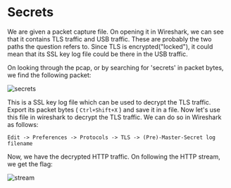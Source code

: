 # Secrets

We are given a packet capture file. On opening it in Wireshark, we can see that it contains TLS traffic and USB traffic. These are probably the two paths the question refers to. Since TLS is encrypted("locked"), it could mean that its SSL key log file could be there in the USB traffic.

On looking through the pcap, or by searching for 'secrets' in packet bytes, we find the following packet:

![secrets](https://imgur.com/wuDclLe.png)

This is a SSL key log file which can be used to decrypt the TLS traffic. Export its packet bytes ( `Ctrl+Shift+X` ) and save it in a file. Now let's use this file in wireshark to decrypt the TLS traffic. We can do so in Wireshark as follows:

`Edit -> Preferences -> Protocols -> TLS -> (Pre)-Master-Secret log filename`

Now, we have the decrypted HTTP traffic. On following the HTTP stream, we get the flag:

![stream](https://imgur.com/GjbPeCQ.png)
